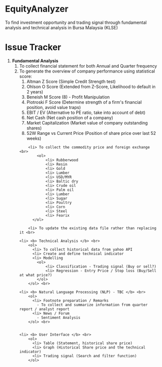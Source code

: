 # EquityAnalyzer
To find investment opportunity and trading signal through fundamental analysis and technical analysis in Bursa Malaysia (KLSE)

# Issue Tracker
<ol>
    <li> <b> Fundamental Analysis </b> <br>  
    <ol>
        <li> To collect financial statement for both Annual and Quarter frequency
        <li> To generate the overview of company performance using statistical score: <br>         
            <ol>
                <li> Altman Z Score (Simple Credit Strength test)
                <li> Ohlson O Score (Extended from Z-Score, Likelihood to default in 2 years)
                <li> Beneish M Score (8) - Profit Manipulation 
                <li> Piotroski F Score (Determine strength of a firm's financial position, avoid value traps)
                <li> EBIT / EV (Alternative to PE ratio, take into account of debt)
                <li> Net Cash (Net cash position of a company)
                <li> Market Capitalization (Market value of company outstanding shares)
                <li> 52W Range vs Current Price (Position of share price over last 52 weeks)
            </ol> 
      
        <li> To collect the commodity price and foreign exchange <br>    
            <ol>
                <li> Rubberwood
                <li> Resin
                <li> Gold
                <li> Lumber
                <li> USD/MYR
                <li> Baltic dry
                <li> Crude oil
                <li> Palm oil
                <li> Lumber
                <li> Sugar
                <li> Poultry
                <li> Corn
                <li> Steel
                <li> Fearix
          </ol>
  
        <li> To update the existing data file rather than replacing it <br>
        
    <li> <b> Technical Analysis </b> <br>  
        <ol>
          <li> To collect historical data from yahoo API
          <li> Create and define technical indicator        
          <li> Modelling        
            <ol>
                <li> Classification - Trading signal (Buy or sell?)
                <li> Regression - Entry Price / Stop loss (Buy/Sell at what price?)
            </ol>
        </ol> <br>

    <li> <b> Natural Language Processing (NLP) - TBC </b> <br>  
        <ol>
          <li> Footnote preparation / Remarks
            - To collect and summarize information from quarter report / analyst report
          <li> News / Forum
            - Sentiment Analysis
        </ol> <br>
  
    
    <li> <b> User Interface </b> <br>    
        <ol>
          <li> Table (Statement, historical share price)
          <li> Graph (Historical Share price and the technical indicator)
          <li> Trading signal (Search and filter function)
        </ol>
</ol>  
